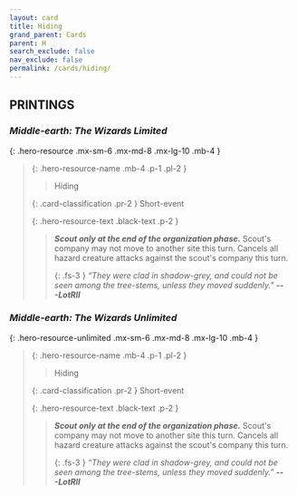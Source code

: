 ```yaml
---
layout: card
title: Hiding
grand_parent: Cards
parent: H
search_exclude: false
nav_exclude: false
permalink: /cards/hiding/
---
```


## PRINTINGS


### _Middle-earth: The Wizards Limited_

{: .hero-resource .mx-sm-6 .mx-md-8 .mx-lg-10 .mb-4 }
> {: .hero-resource-name .mb-4 .p-1 .pl-2 }
> > <div class="card-mp"></div>
> > <div class="card-name">Hiding</div>
>
> {: .card-classification .pr-2 }
> Short-event
>
> {: .hero-resource-text .black-text .p-2 }
> > ***Scout only at the end of the organization phase.*** Scout's company may not move to another site this turn. Cancels all hazard creature attacks against the scout's company this turn. 
> > 
> > {: .fs-3 } 
> > _“They were clad in shadow-grey, and could not be seen among the tree-stems, unless they moved suddenly."_ ***---&#65279;LotRII*** 
> 

### _Middle-earth: The Wizards Unlimited_

{: .hero-resource-unlimited .mx-sm-6 .mx-md-8 .mx-lg-10 .mb-4 }
> {: .hero-resource-name .mb-4 .p-1 .pl-2 }
> > <div class="card-mp"></div>
> > <div class="card-name">Hiding</div>
>
> {: .card-classification .pr-2 }
> Short-event
>
> {: .hero-resource-text .black-text .p-2 }
> > ***Scout only at the end of the organization phase.*** Scout's company may not move to another site this turn. Cancels all hazard creature attacks against the scout's company this turn. 
> > 
> > {: .fs-3 } 
> > _“They were clad in shadow-grey, and could not be seen among the tree-stems, unless they moved suddenly."_ ***---&#65279;LotRII*** 
> 
